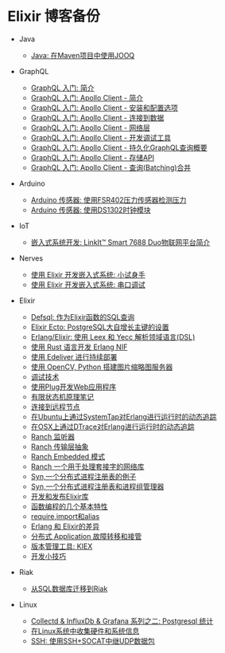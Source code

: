 # Elixir 博客备份
- Java
    + [Java: 在Maven项目中使用JOOQ](docs/java/jooq-maven.md)
- GraphQL

    + [GraphQL 入门: 简介](docs/graphql/introduction.md)
    + [GraphQL 入门: Apollo Client - 简介](docs/graphql/apollo-client-introduction.md)
    + [GraphQL 入门: Apollo Client - 安装和配置选项](docs/graphql/apollo-client-installation-and-configuration.md)
    + [GraphQL 入门: Apollo Client - 连接到数据](docs/graphql/apollo-client-connecting-data.md)
    + [GraphQL 入门: Apollo Client - 网络层](docs/graphql/apollo-client-network-layer.md)
    + [GraphQL 入门: Apollo Client - 开发调试工具](docs/graphql/apollo-client-debug-tools.md)
    + [GraphQL 入门: Apollo Client - 持久化GraphQL查询概要](docs/graphql/apollo-client-persist-query.md)
    + [GraphQL 入门: Apollo Client - 存储API](docs/graphql/apollo-client-store-api.md)
    + [GraphQL 入门: Apollo Client - 查询(Batching)合并](docs/graphql/apollo-client-batching.md)

- Arduino
    + [Arduino 传感器: 使用FSR402压力传感器检测压力](docs/arduino/fsr402.md)
    + [Arduino 传感器: 使用DS1302时钟模块](docs/arduino/ds1302.md)

- IoT
    + [嵌入式系统开发: LinkIt™ Smart 7688 Duo物联网平台简介](docs/iot/linkit_smart_7688_duo.md)

- Nerves
    + [使用 Elixir 开发嵌入式系统: 小试身手](docs/nerves/nerves-rpi3.md)
    + [使用 Elixir 开发嵌入式系统: 串口调试](docs/nerves/nerves-rpi3-serial-port.md)

- Elixir
    + [Defsql: 作为Elixir函数的SQL查询](docs/elixir/defql.md)
    + [Elixir Ecto: PostgreSQL大自增长主键的设置](docs/elixir/postgres_bigserial.md)
    + [Erlang/Elixir: 使用 Leex 和 Yecc 解析领域语言(DSL)](docs/elixir/parse_dsl_with_leex_and_yecc.md)
    + [使用 Rust 语言开发 Erlang NIF](docs/write_nif_with_rust.md)
    + [使用 Edeliver 进行持续部署](docs/elixir/edeliver.md)
    + [使用 OpenCV, Python 搭建图片缩略图服务器](docs/elixir/opencv-thumbnail-server.md)
    + [调试技术](docs/elixir/debug.md)
    + [使用Plug开发Web应用程序](docs/elixir/develop-web-app-with-plug.md)
    + [有限状态机原理笔记](docs/elixir/fsm.md)
    + [连接到远程节点](docs/elixir/connect-to-remote-node.md)
    + [在Ubuntu上通过SystemTap对Erlang进行运行时的动态追踪](docs/elixir/ubuntu-systemtap.md)
    + [在OSX上通过DTrace对Erlang进行运行时的动态追踪](docs/elixir/osx-dtrace.md)
    + [Ranch 监听器](docs/elixir/ranch-listener.md)
    + [Ranch 传输层抽象](docs/elixir/ranch-transport.md)
    + [Ranch Embedded 模式](docs/elixir/ranch-embedded.md)
    + [Ranch 一个用于处理套接字的网络库](docs/elixir/ranch.md)
    + [Syn,一个分布式进程注册表的例子](docs/elixir/syn-example.md)
    + [Syn,一个分布式进程注册表和进程组管理器](docs/elixir/continuous-deployment-with-edeliver.md)
    + [开发和发布Elixir库](docs/elixir/develop-and-publish-elixir-library.md)
    + [函数编程的几个基本特性](docs/elixir_function_basic_feature.md)
    + [require,import和alias](docs/elixir/require-import-alias.md)
    + [Erlang 和 Elixir的差异](docs/elixir/different-between-erlang-and-elixir.md)
    + [分布式 Application 故障转移和接管](docs/elixir/distributed-application.md)
    + [版本管理工具: KIEX](docs/elixir/kiex.md)
    + [开发小技巧](docs/elixir/tips.md)
- Riak
    + [从SQL数据库迁移到Riak](docs/riak/sql-migrate-to-riak.md)
- Linux
    + [Collectd  & InfluxDb & Grafana 系列之二: Postgresql 统计](docs/grafana_postgres.md)
    + [在Linux系统中收集硬件和系统信息](docs/show_hardware_info.md)
    + [SSH: 使用SSH+SOCAT中继UDP数据包](docs/relay_udp_package_with_ssh.md)

